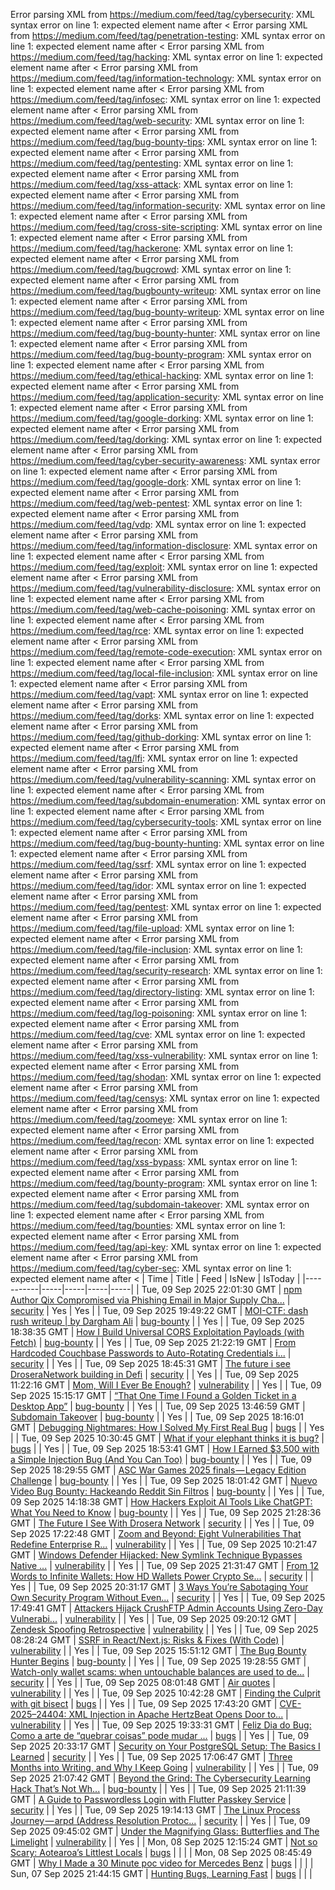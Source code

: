 Error parsing XML from https://medium.com/feed/tag/cybersecurity: XML syntax error on line 1: expected element name after <
Error parsing XML from https://medium.com/feed/tag/penetration-testing: XML syntax error on line 1: expected element name after <
Error parsing XML from https://medium.com/feed/tag/hacking: XML syntax error on line 1: expected element name after <
Error parsing XML from https://medium.com/feed/tag/information-technology: XML syntax error on line 1: expected element name after <
Error parsing XML from https://medium.com/feed/tag/infosec: XML syntax error on line 1: expected element name after <
Error parsing XML from https://medium.com/feed/tag/web-security: XML syntax error on line 1: expected element name after <
Error parsing XML from https://medium.com/feed/tag/bug-bounty-tips: XML syntax error on line 1: expected element name after <
Error parsing XML from https://medium.com/feed/tag/pentesting: XML syntax error on line 1: expected element name after <
Error parsing XML from https://medium.com/feed/tag/xss-attack: XML syntax error on line 1: expected element name after <
Error parsing XML from https://medium.com/feed/tag/information-security: XML syntax error on line 1: expected element name after <
Error parsing XML from https://medium.com/feed/tag/cross-site-scripting: XML syntax error on line 1: expected element name after <
Error parsing XML from https://medium.com/feed/tag/hackerone: XML syntax error on line 1: expected element name after <
Error parsing XML from https://medium.com/feed/tag/bugcrowd: XML syntax error on line 1: expected element name after <
Error parsing XML from https://medium.com/feed/tag/bugbounty-writeup: XML syntax error on line 1: expected element name after <
Error parsing XML from https://medium.com/feed/tag/bug-bounty-writeup: XML syntax error on line 1: expected element name after <
Error parsing XML from https://medium.com/feed/tag/bug-bounty-hunter: XML syntax error on line 1: expected element name after <
Error parsing XML from https://medium.com/feed/tag/bug-bounty-program: XML syntax error on line 1: expected element name after <
Error parsing XML from https://medium.com/feed/tag/ethical-hacking: XML syntax error on line 1: expected element name after <
Error parsing XML from https://medium.com/feed/tag/application-security: XML syntax error on line 1: expected element name after <
Error parsing XML from https://medium.com/feed/tag/google-dorking: XML syntax error on line 1: expected element name after <
Error parsing XML from https://medium.com/feed/tag/dorking: XML syntax error on line 1: expected element name after <
Error parsing XML from https://medium.com/feed/tag/cyber-security-awareness: XML syntax error on line 1: expected element name after <
Error parsing XML from https://medium.com/feed/tag/google-dork: XML syntax error on line 1: expected element name after <
Error parsing XML from https://medium.com/feed/tag/web-pentest: XML syntax error on line 1: expected element name after <
Error parsing XML from https://medium.com/feed/tag/vdp: XML syntax error on line 1: expected element name after <
Error parsing XML from https://medium.com/feed/tag/information-disclosure: XML syntax error on line 1: expected element name after <
Error parsing XML from https://medium.com/feed/tag/exploit: XML syntax error on line 1: expected element name after <
Error parsing XML from https://medium.com/feed/tag/vulnerability-disclosure: XML syntax error on line 1: expected element name after <
Error parsing XML from https://medium.com/feed/tag/web-cache-poisoning: XML syntax error on line 1: expected element name after <
Error parsing XML from https://medium.com/feed/tag/rce: XML syntax error on line 1: expected element name after <
Error parsing XML from https://medium.com/feed/tag/remote-code-execution: XML syntax error on line 1: expected element name after <
Error parsing XML from https://medium.com/feed/tag/local-file-inclusion: XML syntax error on line 1: expected element name after <
Error parsing XML from https://medium.com/feed/tag/vapt: XML syntax error on line 1: expected element name after <
Error parsing XML from https://medium.com/feed/tag/dorks: XML syntax error on line 1: expected element name after <
Error parsing XML from https://medium.com/feed/tag/github-dorking: XML syntax error on line 1: expected element name after <
Error parsing XML from https://medium.com/feed/tag/lfi: XML syntax error on line 1: expected element name after <
Error parsing XML from https://medium.com/feed/tag/vulnerability-scanning: XML syntax error on line 1: expected element name after <
Error parsing XML from https://medium.com/feed/tag/subdomain-enumeration: XML syntax error on line 1: expected element name after <
Error parsing XML from https://medium.com/feed/tag/cybersecurity-tools: XML syntax error on line 1: expected element name after <
Error parsing XML from https://medium.com/feed/tag/bug-bounty-hunting: XML syntax error on line 1: expected element name after <
Error parsing XML from https://medium.com/feed/tag/ssrf: XML syntax error on line 1: expected element name after <
Error parsing XML from https://medium.com/feed/tag/idor: XML syntax error on line 1: expected element name after <
Error parsing XML from https://medium.com/feed/tag/pentest: XML syntax error on line 1: expected element name after <
Error parsing XML from https://medium.com/feed/tag/file-upload: XML syntax error on line 1: expected element name after <
Error parsing XML from https://medium.com/feed/tag/file-inclusion: XML syntax error on line 1: expected element name after <
Error parsing XML from https://medium.com/feed/tag/security-research: XML syntax error on line 1: expected element name after <
Error parsing XML from https://medium.com/feed/tag/directory-listing: XML syntax error on line 1: expected element name after <
Error parsing XML from https://medium.com/feed/tag/log-poisoning: XML syntax error on line 1: expected element name after <
Error parsing XML from https://medium.com/feed/tag/cve: XML syntax error on line 1: expected element name after <
Error parsing XML from https://medium.com/feed/tag/xss-vulnerability: XML syntax error on line 1: expected element name after <
Error parsing XML from https://medium.com/feed/tag/shodan: XML syntax error on line 1: expected element name after <
Error parsing XML from https://medium.com/feed/tag/censys: XML syntax error on line 1: expected element name after <
Error parsing XML from https://medium.com/feed/tag/zoomeye: XML syntax error on line 1: expected element name after <
Error parsing XML from https://medium.com/feed/tag/recon: XML syntax error on line 1: expected element name after <
Error parsing XML from https://medium.com/feed/tag/xss-bypass: XML syntax error on line 1: expected element name after <
Error parsing XML from https://medium.com/feed/tag/bounty-program: XML syntax error on line 1: expected element name after <
Error parsing XML from https://medium.com/feed/tag/subdomain-takeover: XML syntax error on line 1: expected element name after <
Error parsing XML from https://medium.com/feed/tag/bounties: XML syntax error on line 1: expected element name after <
Error parsing XML from https://medium.com/feed/tag/api-key: XML syntax error on line 1: expected element name after <
Error parsing XML from https://medium.com/feed/tag/cyber-sec: XML syntax error on line 1: expected element name after <
| Time | Title | Feed | IsNew | IsToday |
|-----------|-----|-----|-----|-----|
| Tue, 09 Sep 2025 22:01:30 GMT | [npm Author Qix Compromised via Phishing Email in Major Supply Cha...](https://freedium.cfd/https://medium.com/p/5cbbad57b2b3) | [security](https://medium.com/feed/tag/security) | Yes | Yes |
| Tue, 09 Sep 2025 19:49:22 GMT | [MOI-CTF: dash rush writeup \| by Dargham Ali](https://freedium.cfd/https://medium.com/p/13cafb958bc1) | [bug-bounty](https://medium.com/feed/tag/bug-bounty) |  | Yes |
| Tue, 09 Sep 2025 18:38:35 GMT | [How I Build Universal CORS Exploitation Payloads (with Fetch)](https://freedium.cfd/https://medium.com/p/b04d1c6705df) | [bug-bounty](https://medium.com/feed/tag/bug-bounty) |  | Yes |
| Tue, 09 Sep 2025 21:22:19 GMT | [From Hardcoded Couchbase Passwords to Auto-Rotating Credentials i...](https://freedium.cfd/https://medium.com/p/dcf75eddc1d8) | [security](https://medium.com/feed/tag/security) |  | Yes |
| Tue, 09 Sep 2025 18:45:31 GMT | [The future i see DroseraNetwork building in Defi](https://freedium.cfd/https://medium.com/p/af19c3de375b) | [security](https://medium.com/feed/tag/security) |  | Yes |
| Tue, 09 Sep 2025 11:22:16 GMT | [Mom, Will I Ever Be Enough?](https://freedium.cfd/https://medium.com/p/315cc0c695a8) | [vulnerability](https://medium.com/feed/tag/vulnerability) |  | Yes |
| Tue, 09 Sep 2025 15:15:17 GMT | [“That One Time I Found a Golden Ticket in a Desktop App”](https://freedium.cfd/https://medium.com/p/8db725c10338) | [bug-bounty](https://medium.com/feed/tag/bug-bounty) |  | Yes |
| Tue, 09 Sep 2025 13:46:59 GMT | [Subdomain Takeover](https://freedium.cfd/https://medium.com/p/f64fdf323852) | [bug-bounty](https://medium.com/feed/tag/bug-bounty) |  | Yes |
| Tue, 09 Sep 2025 18:16:01 GMT | [Debugging Nightmares: How I Solved My First Real Bug](https://freedium.cfd/https://medium.com/p/8b751abe9191) | [bugs](https://medium.com/feed/tag/bugs) |  | Yes |
| Tue, 09 Sep 2025 10:30:45 GMT | [What if your elephant thinks it is bug?](https://freedium.cfd/https://medium.com/p/3364e074532c) | [bugs](https://medium.com/feed/tag/bugs) |  | Yes |
| Tue, 09 Sep 2025 18:53:41 GMT | [How I Earned $3,500 with a Simple Injection Bug (And You Can Too)](https://freedium.cfd/https://medium.com/p/deeab8941c04) | [bug-bounty](https://medium.com/feed/tag/bug-bounty) |  | Yes |
| Tue, 09 Sep 2025 18:29:55 GMT | [ASC War Games 2025 finals — Legacy Edition Challenge](https://freedium.cfd/https://medium.com/p/440a11837322) | [bug-bounty](https://medium.com/feed/tag/bug-bounty) |  | Yes |
| Tue, 09 Sep 2025 18:01:42 GMT | [Nuevo Video Bug Bounty: Hackeando Reddit Sin Filtros](https://freedium.cfd/https://medium.com/p/df82b7338145) | [bug-bounty](https://medium.com/feed/tag/bug-bounty) |  | Yes |
| Tue, 09 Sep 2025 14:18:38 GMT | [How Hackers Exploit AI Tools Like ChatGPT: What You Need to Know](https://freedium.cfd/https://medium.com/p/eb728f9cf907) | [bug-bounty](https://medium.com/feed/tag/bug-bounty) |  | Yes |
| Tue, 09 Sep 2025 21:28:36 GMT | [The Future I See With Drosera Network](https://freedium.cfd/https://medium.com/p/c9b7727e643c) | [security](https://medium.com/feed/tag/security) |  | Yes |
| Tue, 09 Sep 2025 17:22:48 GMT | [Zoom and Beyond: Eight Vulnerabilities That Redefine Enterprise R...](https://freedium.cfd/https://medium.com/p/1eca88240f3a) | [vulnerability](https://medium.com/feed/tag/vulnerability) |  | Yes |
| Tue, 09 Sep 2025 10:21:47 GMT | [Windows Defender Hijacked: New Symlink Technique Bypasses Native ...](https://freedium.cfd/https://medium.com/p/fcf018e9b3a8) | [vulnerability](https://medium.com/feed/tag/vulnerability) |  | Yes |
| Tue, 09 Sep 2025 21:31:47 GMT | [From 12 Words to Infinite Wallets: How HD Wallets Power Crypto Se...](https://freedium.cfd/https://medium.com/p/42117700dc56) | [security](https://medium.com/feed/tag/security) |  | Yes |
| Tue, 09 Sep 2025 20:31:17 GMT | [3 Ways You’re Sabotaging Your Own Security Program Without Even...](https://freedium.cfd/https://medium.com/p/b2d8adcd86d2) | [security](https://medium.com/feed/tag/security) |  | Yes |
| Tue, 09 Sep 2025 17:49:41 GMT | [Attackers Hijack CrushFTP Admin Accounts Using Zero-Day Vulnerabi...](https://freedium.cfd/https://medium.com/p/5170bb4718b2) | [vulnerability](https://medium.com/feed/tag/vulnerability) |  | Yes |
| Tue, 09 Sep 2025 09:20:12 GMT | [Zendesk Spoofing Retrospective](https://freedium.cfd/https://medium.com/p/50627eab89c1) | [vulnerability](https://medium.com/feed/tag/vulnerability) |  | Yes |
| Tue, 09 Sep 2025 08:28:24 GMT | [SSRF in React/Next.js: Risks & Fixes (With Code)](https://freedium.cfd/https://medium.com/p/0f8c9a521562) | [vulnerability](https://medium.com/feed/tag/vulnerability) |  | Yes |
| Tue, 09 Sep 2025 15:51:12 GMT | [The Bug Bounty Hunter Begins](https://freedium.cfd/https://medium.com/p/916ea2eb3f4a) | [bug-bounty](https://medium.com/feed/tag/bug-bounty) |  | Yes |
| Tue, 09 Sep 2025 19:28:55 GMT | [Watch-only wallet scams: when untouchable balances are used to de...](https://freedium.cfd/https://medium.com/p/1abd707d3f4c) | [security](https://medium.com/feed/tag/security) |  | Yes |
| Tue, 09 Sep 2025 08:01:48 GMT | [Air quotes](https://freedium.cfd/https://medium.com/p/296ada7315e2) | [vulnerability](https://medium.com/feed/tag/vulnerability) |  | Yes |
| Tue, 09 Sep 2025 10:42:28 GMT | [Finding the Culprit with git bisect](https://freedium.cfd/https://medium.com/p/a1b896a8fd0c) | [bugs](https://medium.com/feed/tag/bugs) |  | Yes |
| Tue, 09 Sep 2025 17:43:20 GMT | [CVE-2025–24404: XML Injection in Apache HertzBeat Opens Door to...](https://freedium.cfd/https://medium.com/p/f760eb10d690) | [vulnerability](https://medium.com/feed/tag/vulnerability) |  | Yes |
| Tue, 09 Sep 2025 19:33:31 GMT | [Feliz Dia do Bug: Como a arte de “quebrar coisas” pode mudar ...](https://freedium.cfd/https://medium.com/p/a9af4beeff21) | [bugs](https://medium.com/feed/tag/bugs) |  | Yes |
| Tue, 09 Sep 2025 20:33:17 GMT | [Security on Your PostgreSQL Setup: The Basics I Learned](https://freedium.cfd/https://medium.com/p/c3d54e7054bd) | [security](https://medium.com/feed/tag/security) |  | Yes |
| Tue, 09 Sep 2025 17:06:47 GMT | [Three Months into Writing, and Why I Keep Going](https://freedium.cfd/https://medium.com/p/06b8179da44a) | [vulnerability](https://medium.com/feed/tag/vulnerability) |  | Yes |
| Tue, 09 Sep 2025 21:07:42 GMT | [Beyond the Grind: The Cybersecurity Learning Hack That’s Not Wh...](https://freedium.cfd/https://medium.com/p/3a0254b0023f) | [bug-bounty](https://medium.com/feed/tag/bug-bounty) |  | Yes |
| Tue, 09 Sep 2025 21:11:39 GMT | [A Guide to Passwordless Login with Flutter Passkey Service](https://freedium.cfd/https://medium.com/p/b9b0cbd3e4d3) | [security](https://medium.com/feed/tag/security) |  | Yes |
| Tue, 09 Sep 2025 19:14:13 GMT | [The Linux Process Journey — arpd (Address Resolution Protoc...](https://freedium.cfd/https://medium.com/p/bbe313dd3258) | [security](https://medium.com/feed/tag/security) |  | Yes |
| Tue, 09 Sep 2025 09:45:02 GMT | [Under the Magnifying Glass: Butterflies and The Limelight](https://freedium.cfd/https://medium.com/p/40f61ab3a580) | [vulnerability](https://medium.com/feed/tag/vulnerability) |  | Yes |
| Mon, 08 Sep 2025 12:15:24 GMT | [Not so Scary: Aotearoa’s Littlest Locals](https://freedium.cfd/https://medium.com/p/5dde968171c7) | [bugs](https://medium.com/feed/tag/bugs) |  |  |
| Mon, 08 Sep 2025 08:45:49 GMT | [Why I Made a 30 Minute poc video for Mercedes Benz](https://freedium.cfd/https://medium.com/p/fc27195a1717) | [bugs](https://medium.com/feed/tag/bugs) |  |  |
| Sun, 07 Sep 2025 21:44:15 GMT | [Hunting Bugs, Learning Fast](https://freedium.cfd/https://medium.com/p/484feb15d4d3) | [bugs](https://medium.com/feed/tag/bugs) |  |  |
